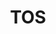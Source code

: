 ---
# This topic lives at
# https://digital.gov/topics/tos

slug: "tos"

# Topic Title
title: "TOS"

# description — keep it short and clear
summary: ""


# Weight
weight: 1

# For more information on managing topics,
# see https://github.com/GSA/digitalgov.gov/wiki
---